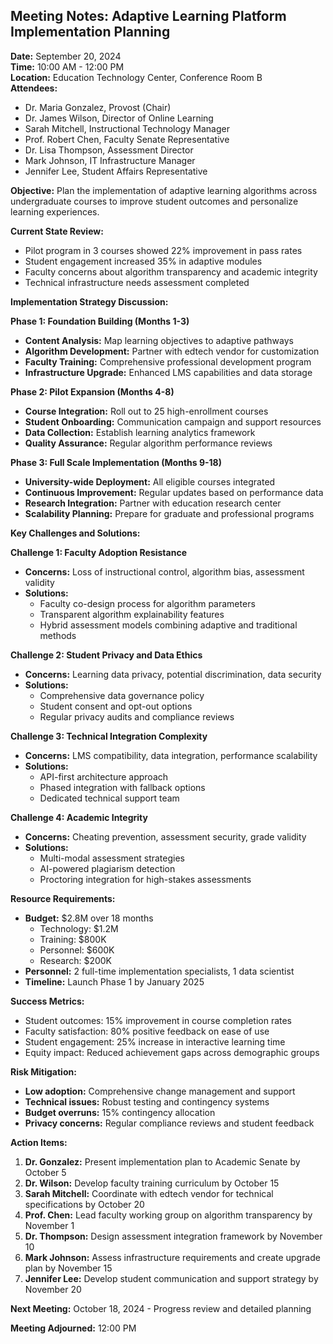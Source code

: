 ## Meeting Notes: Adaptive Learning Platform Implementation Planning

**Date:** September 20, 2024  
**Time:** 10:00 AM - 12:00 PM  
**Location:** Education Technology Center, Conference Room B  
**Attendees:**  
- Dr. Maria Gonzalez, Provost (Chair)  
- Dr. James Wilson, Director of Online Learning  
- Sarah Mitchell, Instructional Technology Manager  
- Prof. Robert Chen, Faculty Senate Representative  
- Dr. Lisa Thompson, Assessment Director  
- Mark Johnson, IT Infrastructure Manager  
- Jennifer Lee, Student Affairs Representative  

**Objective:** Plan the implementation of adaptive learning algorithms across undergraduate courses to improve student outcomes and personalize learning experiences.

**Current State Review:**
- Pilot program in 3 courses showed 22% improvement in pass rates
- Student engagement increased 35% in adaptive modules
- Faculty concerns about algorithm transparency and academic integrity
- Technical infrastructure needs assessment completed

**Implementation Strategy Discussion:**

**Phase 1: Foundation Building (Months 1-3)**
- **Content Analysis:** Map learning objectives to adaptive pathways
- **Algorithm Development:** Partner with edtech vendor for customization
- **Faculty Training:** Comprehensive professional development program
- **Infrastructure Upgrade:** Enhanced LMS capabilities and data storage

**Phase 2: Pilot Expansion (Months 4-8)**
- **Course Integration:** Roll out to 25 high-enrollment courses
- **Student Onboarding:** Communication campaign and support resources
- **Data Collection:** Establish learning analytics framework
- **Quality Assurance:** Regular algorithm performance reviews

**Phase 3: Full Scale Implementation (Months 9-18)**
- **University-wide Deployment:** All eligible courses integrated
- **Continuous Improvement:** Regular updates based on performance data
- **Research Integration:** Partner with education research center
- **Scalability Planning:** Prepare for graduate and professional programs

**Key Challenges and Solutions:**

**Challenge 1: Faculty Adoption Resistance**
- **Concerns:** Loss of instructional control, algorithm bias, assessment validity
- **Solutions:**
  - Faculty co-design process for algorithm parameters
  - Transparent algorithm explainability features
  - Hybrid assessment models combining adaptive and traditional methods

**Challenge 2: Student Privacy and Data Ethics**
- **Concerns:** Learning data privacy, potential discrimination, data security
- **Solutions:**
  - Comprehensive data governance policy
  - Student consent and opt-out options
  - Regular privacy audits and compliance reviews

**Challenge 3: Technical Integration Complexity**
- **Concerns:** LMS compatibility, data integration, performance scalability
- **Solutions:**
  - API-first architecture approach
  - Phased integration with fallback options
  - Dedicated technical support team

**Challenge 4: Academic Integrity**
- **Concerns:** Cheating prevention, assessment security, grade validity
- **Solutions:**
  - Multi-modal assessment strategies
  - AI-powered plagiarism detection
  - Proctoring integration for high-stakes assessments

**Resource Requirements:**
- **Budget:** $2.8M over 18 months
  - Technology: $1.2M
  - Training: $800K
  - Personnel: $600K
  - Research: $200K
- **Personnel:** 2 full-time implementation specialists, 1 data scientist
- **Timeline:** Launch Phase 1 by January 2025

**Success Metrics:**
- Student outcomes: 15% improvement in course completion rates
- Faculty satisfaction: 80% positive feedback on ease of use
- Student engagement: 25% increase in interactive learning time
- Equity impact: Reduced achievement gaps across demographic groups

**Risk Mitigation:**
- **Low adoption:** Comprehensive change management and support
- **Technical issues:** Robust testing and contingency systems
- **Budget overruns:** 15% contingency allocation
- **Privacy concerns:** Regular compliance reviews and student feedback

**Action Items:**
1. **Dr. Gonzalez:** Present implementation plan to Academic Senate by October 5
2. **Dr. Wilson:** Develop faculty training curriculum by October 15
3. **Sarah Mitchell:** Coordinate with edtech vendor for technical specifications by October 20
4. **Prof. Chen:** Lead faculty working group on algorithm transparency by November 1
5. **Dr. Thompson:** Design assessment integration framework by November 10
6. **Mark Johnson:** Assess infrastructure requirements and create upgrade plan by November 15
7. **Jennifer Lee:** Develop student communication and support strategy by November 20

**Next Meeting:** October 18, 2024 - Progress review and detailed planning

**Meeting Adjourned:** 12:00 PM